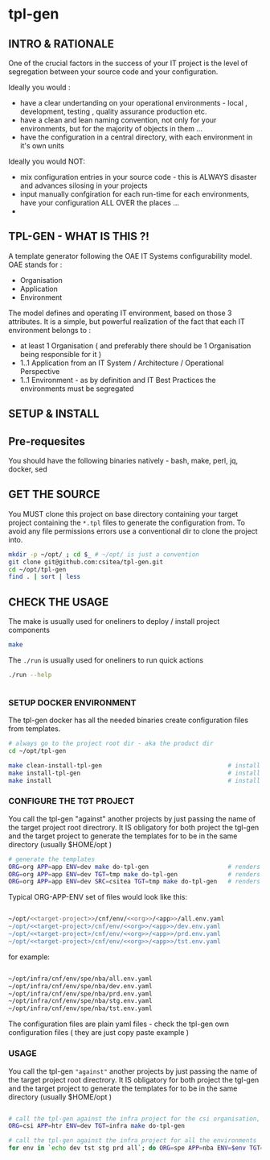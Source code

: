 # tpl-gen

## INTRO & RATIONALE
One of the crucial factors in the success of your IT project is the level of segregation between your source code and your configuration. 

Ideally you would : 
- have a clear undertanding on your operational environments - local , development, testing , quality assurance production etc.
- have a clean and lean naming convention, not only for your environments, but for the majority of objects in them ...
- have the configuration in a central directory, with each environment in it's own units

Ideally you would NOT: 
- mix configuration entries in your source code - this is ALWAYS disaster and advances silosing in your projects
- input manually confgiration for each run-time for each environments, have your configuration ALL OVER the places ...
- 

## TPL-GEN - WHAT IS THIS ?!
A template generator following the OAE IT Systems configurability model. OAE stands for : 
- Organisation
- Application
- Environment

The model defines and operating IT environment, based on those 3 attributes. It is a simple, but powerful realization of the fact that each IT environment belongs to : 
- at least 1 Organisation ( and preferably there should be 1 Organisation being responsible for it )
- 1..1 Application from an IT System / Architecture / Operational Perspective
- 1..1 Environment - as by definition and IT Best Practices the environments must be segregated



## SETUP & INSTALL

## Pre-requesites
You should have the following binaries natively - bash, make, perl, jq, docker, sed

## GET THE SOURCE
You MUST clone this project on base directory containing your target project containing the `*.tpl` files to generate the configuration from. To avoid any file permissions errors use a conventional dir to clone the project into.
```bash
mkdir -p ~/opt/ ; cd $_ # ~/opt/ is just a convention
git clone git@github.com:csitea/tpl-gen.git
cd ~/opt/tpl-gen
find . | sort | less
```

## CHECK THE USAGE
The make is usually used for oneliners to deploy / install project components
```bash
make
```

The `./run` is usually used for oneliners to run quick actions
```bash
./run --help



```

### SETUP DOCKER ENVIRONMENT
The tpl-gen docker has all the needed binaries create configuration files from templates.
```bash
# always go to the project root dir - aka the product dir
cd ~/opt/tpl-gen

make clean-install-tpl-gen                                   # install without reusing layers
make install-tpl-gen                                         # install from cached layers (faster)
make install                                                 # install without reusing layers
```

### CONFIGURE THE TGT PROJECT
You call the tpl-gen "against" another projects by just passing the name of the target project root directrory. It IS obligatory for both project the tgl-gen and the target project to generate the templates for to be in the same directory (usually $HOME/opt )

```bash 
# generate the templates 
ORG=org APP=app ENV=dev make do-tpl-gen                      # renders from /var/infra/src/tpl/cnf  into directory replacing wildcards %var%
ORG=org APP=app ENV=dev TGT=tmp make do-tpl-gen              # renders from /var/infra/src/tpl/cnf  into /var/tmp
ORG=org APP=app ENV=dev SRC=csitea TGT=tmp make do-tpl-gen   # renders from /var/csitea/src/tpl/cnf into /var/tmp
```

Typical ORG-APP-ENV set of files would look like this:
```bash

~/opt/<<target-project>>/cnf/env/<<org>>/<app>>/all.env.yaml
~/opt/<<target-project>/cnf/env/<<org>>/<app>>/dev.env.yaml
~/opt/<<target-project>/cnf/env/<<org>>/<app>>/prd.env.yaml
~/opt/<<target-project>/cnf/env/<<org>>/<app>>/tst.env.yaml

```
for example:

```bash

~/opt/infra/cnf/env/spe/nba/all.env.yaml
~/opt/infra/cnf/env/spe/nba/dev.env.yaml
~/opt/infra/cnf/env/spe/nba/prd.env.yaml
~/opt/infra/cnf/env/spe/nba/stg.env.yaml
~/opt/infra/cnf/env/spe/nba/tst.env.yaml

```
The configuration files are plain yaml files - check the tpl-gen own configuration files ( they are just copy paste example )

### USAGE
You call the tpl-gen `"against"` another projects by just passing the name of the target project root directrory. It IS obligatory for both project the tgl-gen and the target project to generate the templates for to be in the same directory (usually $HOME/opt )

```bash

# call the tpl-gen against the infra project for the csi organisation, htr application and dev environment
ORG=csi APP=htr ENV=dev TGT=infra make do-tpl-gen

# call the tpl-gen against the infra project for all the environments
for env in `echo dev tst stg prd all`; do ORG=spe APP=nba ENV=$env TGT=infra make do-tpl-gen; done
```


